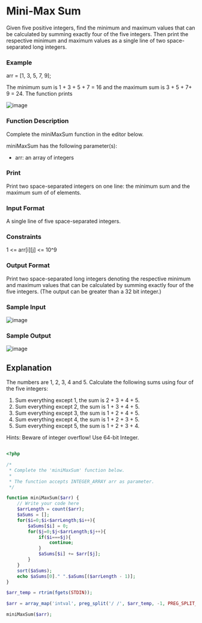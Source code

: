 # Mini-Max Sum

Given five positive integers, find the minimum and maximum values that can be calculated by summing exactly four of the five integers. 
Then print the respective minimum and maximum values as a single line of two space-separated long integers.

### Example

arr = [1, 3, 5, 7, 9];

The minimum sum is 1 + 3 + 5 + 7 = 16 and the maximum sum is 3 + 5 + 7+ 9 = 24. The function prints

![image](https://user-images.githubusercontent.com/23621801/179842134-ab8cc3d2-2bec-4795-bb03-f9175046e13f.png)

### Function Description

Complete the miniMaxSum function in the editor below.

miniMaxSum has the following parameter(s):

* arr: an array of  integers

### Print


Print two space-separated integers on one line: the minimum sum and the maximum sum of  of  elements.


### Input Format

A single line of five space-separated integers.


### Constraints


1 <= arr[i][j] <= 10^9


### Output Format


Print two space-separated long integers denoting the respective minimum and maximum values that can be calculated by summing exactly four of the five integers. (The output can be greater than a 32 bit integer.)


### Sample Input


![image](https://user-images.githubusercontent.com/23621801/179845168-2b413061-18e9-4880-bf65-1c7c576feba0.png)


### Sample Output

![image](https://user-images.githubusercontent.com/23621801/179845228-6733c1d3-fb4d-4a16-bf24-0cc0e8ef83ef.png)

## Explanation

The numbers are 1, 2, 3, 4 and 5. Calculate the following sums using four of the five integers:

1. Sum everything except 1, the sum is 2 + 3 + 4 + 5.
2. Sum everything except 2, the sum is 1 + 3 + 4 + 5.
3. Sum everything except 3, the sum is 1 + 2 + 4 + 5. 
4. Sum everything except 4, the sum is 1 + 2 + 3 + 5.
5. Sum everything except 5, the sum is 1 + 2 + 3 + 4.


Hints: Beware of integer overflow! Use 64-bit Integer.


```php

<?php

/*
 * Complete the 'miniMaxSum' function below.
 *
 * The function accepts INTEGER_ARRAY arr as parameter.
 */

function miniMaxSum($arr) {
    // Write your code here
    $arrLength = count($arr);
    $aSums = [];
    for($i=0;$i<$arrLength;$i++){
        $aSums[$i] = 0;
        for($j=0;$j<$arrLength;$j++){
            if($i===$j){
                continue;
            }
            $aSums[$i] += $arr[$j];
        }
    }
    sort($aSums);
    echo $aSums[0]." ".$aSums[($arrLength - 1)];
}

$arr_temp = rtrim(fgets(STDIN));

$arr = array_map('intval', preg_split('/ /', $arr_temp, -1, PREG_SPLIT_NO_EMPTY));

miniMaxSum($arr);


```

